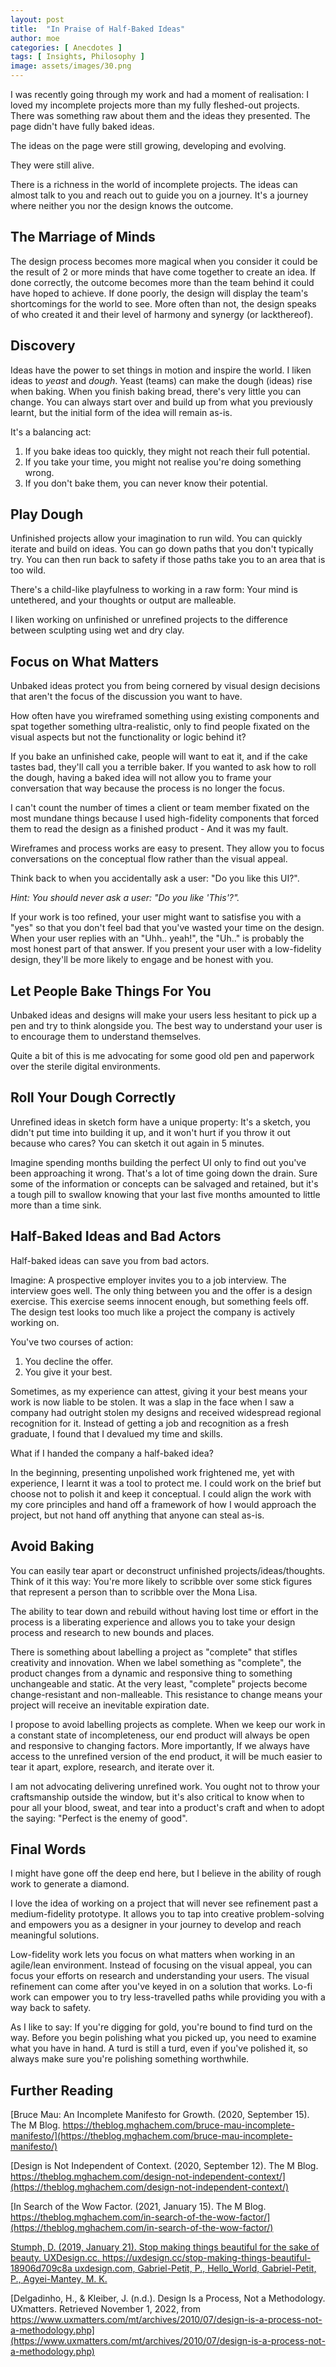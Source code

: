 ```yaml
---
layout: post
title:  "In Praise of Half-Baked Ideas"
author: moe
categories: [ Anecdotes ]
tags: [ Insights, Philosophy ]
image: assets/images/30.png
---
```



I was recently going through my work and had a moment of realisation: I loved my incomplete projects more than my fully fleshed-out projects. There was something raw about them and the ideas they presented. The page didn't have fully baked ideas.

The ideas on the page were still growing, developing and evolving.

They were still alive.

There is a richness in the world of incomplete projects. The ideas can almost talk to you and reach out to guide you on a journey. It's a journey where neither you nor the design knows the outcome.

## The Marriage of Minds

The design process becomes more magical when you consider it could be the result of 2 or more minds that have come together to create an idea. If done correctly, the outcome becomes more than the team behind it could have hoped to achieve. If done poorly, the design will display the team's shortcomings for the world to see. More often than not, the design speaks of who created it and their level of harmony and synergy (or lackthereof).

## Discovery

Ideas have the power to set things in motion and inspire the world. I liken ideas to *yeast* and *dough*. Yeast (teams) can make the dough (ideas) rise when baking. When you finish baking bread, there's very little you can change. You can always start over and build up from what you previously learnt, but the initial form of the idea will remain as-is.

It's a balancing act:

1. If you bake ideas too quickly, they might not reach their full potential.
2. If you take your time, you might not realise you're doing something wrong.
3. If you don't bake them, you can never know their potential.

## Play Dough

Unfinished projects allow your imagination to run wild. You can quickly iterate and build on ideas. You can go down paths that you don't typically try. You can then run back to safety if those paths take you to an area that is too wild.

There's a child-like playfulness to working in a raw form: Your mind is untethered, and your thoughts or output are malleable.

I liken working on unfinished or unrefined projects to the difference between sculpting using wet and dry clay.



## Focus on What Matters

Unbaked ideas protect you from being cornered by visual design decisions that aren't the focus of the discussion you want to have.

How often have you wireframed something using existing components and spat together something ultra-realistic, only to find people fixated on the visual aspects but not the functionality or logic behind it?

If you bake an unfinished cake, people will want to eat it, and if the cake tastes bad, they'll call you a terrible baker. If you wanted to ask how to roll the dough, having a baked idea will not allow you to frame your conversation that way because the process is no longer the focus.

I can't count the number of times a client or team member fixated on the most mundane things because I used high-fidelity components that forced them to read the design as a finished product - And it was my fault.

Wireframes and process works are easy to present. They allow you to focus conversations on the conceptual flow rather than the visual appeal.

Think back to when you accidentally ask a user: "Do you like this UI?".

*Hint: You should never ask a user: "Do you like 'This'?".*

If your work is too refined, your user might want to satisfise you with a "yes" so that you don't feel bad that you've wasted your time on the design. When your user replies with an "Uhh.. yeah!", the "Uh.." is probably the most honest part of that answer. If you present your user with a low-fidelity design, they'll be more likely to engage and be honest with you.



## Let People Bake Things For You

Unbaked ideas and designs will make your users less hesitant to pick up a pen and try to think alongside you. The best way to understand your user is to encourage them to understand themselves.

Quite a bit of this is me advocating for some good old pen and paperwork over the sterile digital environments.

## Roll Your Dough Correctly

Unrefined ideas in sketch form have a unique property: It's a sketch, you didn't put time into building it up, and it won't hurt if you throw it out because who cares? You can sketch it out again in 5 minutes.

Imagine spending months building the perfect UI only to find out you've been approaching it wrong. That's a lot of time going down the drain. Sure some of the information or concepts can be salvaged and retained, but it's a tough pill to swallow knowing that your last five months amounted to little more than a time sink.

## Half-Baked Ideas and Bad Actors

Half-baked ideas can save you from bad actors.

Imagine: A prospective employer invites you to a job interview. The interview goes well. The only thing between you and the offer is a design exercise. This exercise seems innocent enough, but something feels off. The design test looks too much like a project the company is actively working on.

You've two courses of action:
1. You decline the offer.
2. You give it your best.

Sometimes, as my experience can attest, giving it your best means your work is now liable to be stolen. It was a slap in the face when I saw a company had outright stolen my designs and received widespread regional recognition for it. Instead of getting a job and recognition as a fresh graduate, I found that I devalued my time and skills.

What if I handed the company a half-baked idea?

In the beginning, presenting unpolished work frightened me, yet with experience, I learnt it was a tool to protect me. I could work on the brief but choose not to polish it and keep it conceptual. I could align the work with my core principles and hand off a framework of how I would approach the project, but not hand off anything that anyone can steal as-is.


## Avoid Baking

You can easily tear apart or deconstruct unfinished projects/ideas/thoughts. Think of it this way: You're more likely to scribble over some stick figures that represent a person than to scribble over the Mona Lisa.

The ability to tear down and rebuild without having lost time or effort in the process is a liberating experience and allows you to take your design process and research to new bounds and places.

There is something about labelling a project as "complete" that stifles creativity and innovation. When we label something as "complete", the product changes from a dynamic and responsive thing to something unchangeable and static. At the very least, "complete" projects become change-resistant and non-malleable. This resistance to change means your project will receive an inevitable expiration date.


I propose to avoid labelling projects as complete. When we keep our work in a constant state of incompleteness, our end product will always be open and responsive to changing factors. More importantly, If we always have access to the unrefined version of the end product, it will be much easier to tear it apart, explore, research, and iterate over it.

I am not advocating delivering unrefined work. You ought not to throw your craftsmanship outside the window, but it's also critical to know when to pour all your blood, sweat, and tear into a product's craft and when to adopt the saying: "Perfect is the enemy of good".


## Final Words

I might have gone off the deep end here, but I believe in the ability of rough work to generate a diamond.

I love the idea of working on a project that will never see refinement past a medium-fidelity prototype. It allows you to tap into creative problem-solving and empowers you as a designer in your journey to develop and reach meaningful solutions.

Low-fidelity work lets you focus on what matters when working in an agile/lean environment. Instead of focusing on the visual appeal, you can focus your efforts on research and understanding your users. The visual refinement can come after you've keyed in on a solution that works. Lo-fi work can empower you to try less-travelled paths while providing you with a way back to safety.

As I like to say: If you're digging for gold, you're bound to find turd on the way. Before you begin polishing what you picked up, you need to examine what you have in hand. A turd is still a turd, even if you've polished it, so always make sure you're polishing something worthwhile.


## Further Reading

[Bruce Mau: An Incomplete Manifesto for Growth. (2020, September 15). The M Blog. https://theblog.mghachem.com/bruce-mau-incomplete-manifesto/](https://theblog.mghachem.com/bruce-mau-incomplete-manifesto/)

[Design is Not Independent of Context. (2020, September 12). The M Blog. https://theblog.mghachem.com/design-not-independent-context/](https://theblog.mghachem.com/design-not-independent-context/)

[In Search of the Wow Factor. (2021, January 15). The M Blog. https://theblog.mghachem.com/in-search-of-the-wow-factor/](https://theblog.mghachem.com/in-search-of-the-wow-factor/)

[Stumph, D. (2019, January 21). Stop making things beautiful for the sake of beauty. UXDesign.cc. https://uxdesign.cc/stop-making-things-beautiful-18906d709c8a uxdesign.com, Gabriel-Petit, P., Hello_World, Gabriel-Petit, P., Agyei-Mantey, M. K.](https://uxdesign.cc/stop-making-things-beautiful-18906d709c8a)

[Delgadinho, H., & Kleiber, J. (n.d.). Design Is a Process, Not a Methodology. UXmatters. Retrieved November 1, 2022, from https://www.uxmatters.com/mt/archives/2010/07/design-is-a-process-not-a-methodology.php](https://www.uxmatters.com/mt/archives/2010/07/design-is-a-process-not-a-methodology.php)

